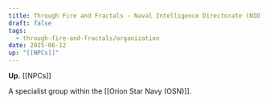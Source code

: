 ```yaml
---
title: Through Fire and Fractals - Naval Intelligence Directorate (NID)
draft: false
tags:
  - through-fire-and-fractals/organization
date: 2025-06-12
up: "[[NPCs]]"
---
```

**Up.** [[NPCs]]

A specialist group within the [[Orion Star Navy (OSN)]].